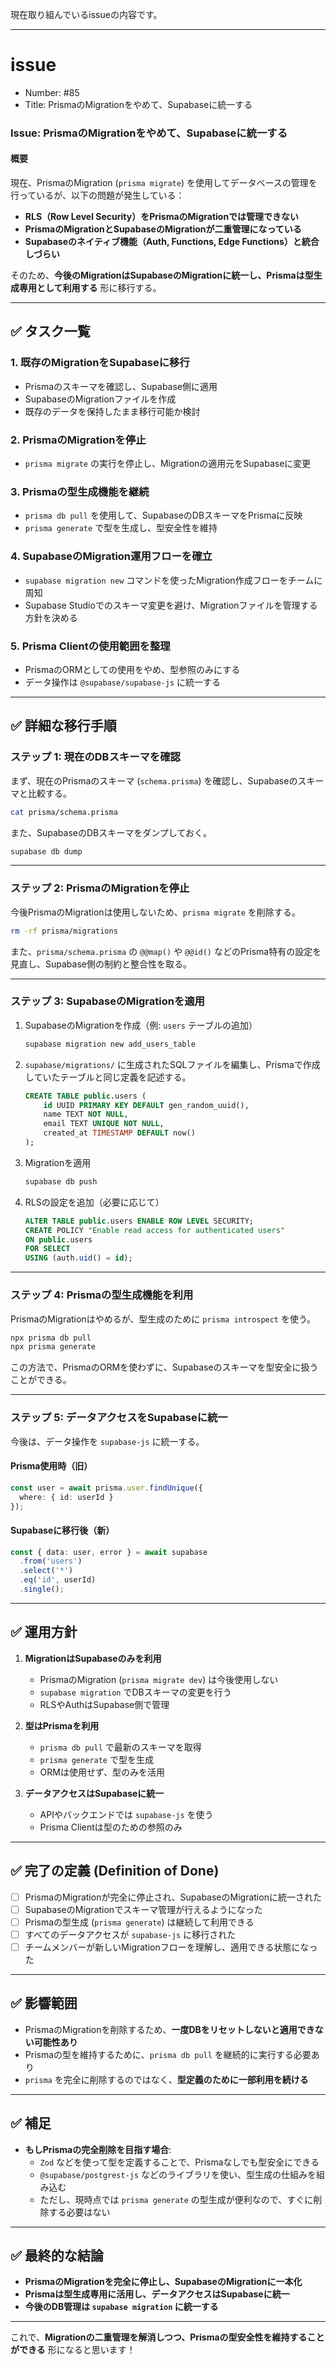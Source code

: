 現在取り組んでいるissueの内容です。

---

# issue

- Number: #85
- Title: PrismaのMigrationをやめて、Supabaseに統一する

### **Issue: PrismaのMigrationをやめて、Supabaseに統一する**

#### **概要**
現在、PrismaのMigration (`prisma migrate`) を使用してデータベースの管理を行っているが、以下の問題が発生している：
- **RLS（Row Level Security）をPrismaのMigrationでは管理できない**
- **PrismaのMigrationとSupabaseのMigrationが二重管理になっている**
- **Supabaseのネイティブ機能（Auth, Functions, Edge Functions）と統合しづらい**

そのため、**今後のMigrationはSupabaseのMigrationに統一し、Prismaは型生成専用として利用する** 形に移行する。

---

## ✅ **タスク一覧**
### **1. 既存のMigrationをSupabaseに移行**
- Prismaのスキーマを確認し、Supabase側に適用
- SupabaseのMigrationファイルを作成
- 既存のデータを保持したまま移行可能か検討

### **2. PrismaのMigrationを停止**
- `prisma migrate` の実行を停止し、Migrationの適用元をSupabaseに変更

### **3. Prismaの型生成機能を継続**
- `prisma db pull` を使用して、SupabaseのDBスキーマをPrismaに反映
- `prisma generate` で型を生成し、型安全性を維持

### **4. SupabaseのMigration運用フローを確立**
- `supabase migration new` コマンドを使ったMigration作成フローをチームに周知
- Supabase Studioでのスキーマ変更を避け、Migrationファイルを管理する方針を決める

### **5. Prisma Clientの使用範囲を整理**
- PrismaのORMとしての使用をやめ、型参照のみにする
- データ操作は `@supabase/supabase-js` に統一する

---

## ✅ **詳細な移行手順**
### **ステップ 1: 現在のDBスキーマを確認**
まず、現在のPrismaのスキーマ (`schema.prisma`) を確認し、Supabaseのスキーマと比較する。

```sh
cat prisma/schema.prisma
```

また、SupabaseのDBスキーマをダンプしておく。

```sh
supabase db dump
```

---

### **ステップ 2: PrismaのMigrationを停止**
今後PrismaのMigrationは使用しないため、`prisma migrate` を削除する。

```sh
rm -rf prisma/migrations
```

また、`prisma/schema.prisma` の `@@map()` や `@@id()` などのPrisma特有の設定を見直し、Supabase側の制約と整合性を取る。

---

### **ステップ 3: SupabaseのMigrationを適用**
1. SupabaseのMigrationを作成（例: `users` テーブルの追加）
   ```sh
   supabase migration new add_users_table
   ```

2. `supabase/migrations/` に生成されたSQLファイルを編集し、Prismaで作成していたテーブルと同じ定義を記述する。
   ```sql
   CREATE TABLE public.users (
       id UUID PRIMARY KEY DEFAULT gen_random_uuid(),
       name TEXT NOT NULL,
       email TEXT UNIQUE NOT NULL,
       created_at TIMESTAMP DEFAULT now()
   );
   ```

3. Migrationを適用
   ```sh
   supabase db push
   ```

4. RLSの設定を追加（必要に応じて）
   ```sql
   ALTER TABLE public.users ENABLE ROW LEVEL SECURITY;
   CREATE POLICY "Enable read access for authenticated users"
   ON public.users
   FOR SELECT
   USING (auth.uid() = id);
   ```

---

### **ステップ 4: Prismaの型生成機能を利用**
PrismaのMigrationはやめるが、型生成のために `prisma introspect` を使う。

```sh
npx prisma db pull
npx prisma generate
```

この方法で、PrismaのORMを使わずに、Supabaseのスキーマを型安全に扱うことができる。

---

### **ステップ 5: データアクセスをSupabaseに統一**
今後は、データ操作を `supabase-js` に統一する。

#### **Prisma使用時（旧）**
```ts
const user = await prisma.user.findUnique({
  where: { id: userId }
});
```

#### **Supabaseに移行後（新）**
```ts
const { data: user, error } = await supabase
  .from('users')
  .select('*')
  .eq('id', userId)
  .single();
```

---

## ✅ **運用方針**
1. **MigrationはSupabaseのみを利用**
   - PrismaのMigration (`prisma migrate dev`) は今後使用しない
   - `supabase migration` でDBスキーマの変更を行う
   - RLSやAuthはSupabase側で管理

2. **型はPrismaを利用**
   - `prisma db pull` で最新のスキーマを取得
   - `prisma generate` で型を生成
   - ORMは使用せず、型のみを活用

3. **データアクセスはSupabaseに統一**
   - APIやバックエンドでは `supabase-js` を使う
   - Prisma Clientは型のための参照のみ

---

## ✅ **完了の定義 (Definition of Done)**
- [ ] PrismaのMigrationが完全に停止され、SupabaseのMigrationに統一された
- [ ] SupabaseのMigrationでスキーマ管理が行えるようになった
- [ ] Prismaの型生成 (`prisma generate`) は継続して利用できる
- [ ] すべてのデータアクセスが `supabase-js` に移行された
- [ ] チームメンバーが新しいMigrationフローを理解し、適用できる状態になった

---

## ✅ **影響範囲**
- PrismaのMigrationを削除するため、**一度DBをリセットしないと適用できない可能性あり**
- Prismaの型を維持するために、`prisma db pull` を継続的に実行する必要あり
- `prisma` を完全に削除するのではなく、**型定義のために一部利用を続ける**

---

## ✅ **補足**
- **もしPrismaの完全削除を目指す場合**:
  - `Zod` などを使って型を定義することで、Prismaなしでも型安全にできる
  - `@supabase/postgrest-js` などのライブラリを使い、型生成の仕組みを組み込む
  - ただし、現時点では `prisma generate` の型生成が便利なので、すぐに削除する必要はない

---

## ✅ **最終的な結論**
- **PrismaのMigrationを完全に停止し、SupabaseのMigrationに一本化**
- **Prismaは型生成専用に活用し、データアクセスはSupabaseに統一**
- **今後のDB管理は `supabase migration` に統一する**

---

これで、**Migrationの二重管理を解消しつつ、Prismaの型安全性を維持することができる** 形になると思います！
